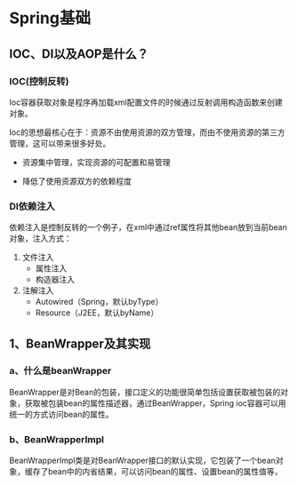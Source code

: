 # Spring基础

## IOC、DI以及AOP是什么？

### IOC(控制反转)

Ioc容器获取对象是程序再加载xml配置文件的时候通过反射调用构造函数来创建对象。

Ioc的思想最核心在于：资源不由使用资源的双方管理，而由不使用资源的第三方管理，这可以带来很多好处。

- 资源集中管理，实现资源的可配置和易管理

- 降低了使用资源双方的依赖程度

### DI依赖注入

依赖注入是控制反转的一个例子，在xml中通过ref属性将其他bean放到当前bean对象，注入方式：

1. 文件注入
    - 属性注入
    - 构造器注入
2. 注解注入
    - Autowired（Spring，默认byType）
    - Resource（J2EE，默认byName）

## 1、BeanWrapper及其实现

### a、什么是beanWrapper

BeanWrapper是对Bean的包装，接口定义的功能很简单包括设置获取被包装的对象，获取被包装bean的属性描述器，通过BeanWrapper，Spring ioc容器可以用统一的方式访问bean的属性。

### b、BeanWrapperImpl

BeanWrapperImpl类是对BeanWrapper接口的默认实现，它包装了一个bean对象，缓存了bean中的内省结果，可以访问bean的属性、设置bean的属性值等，

